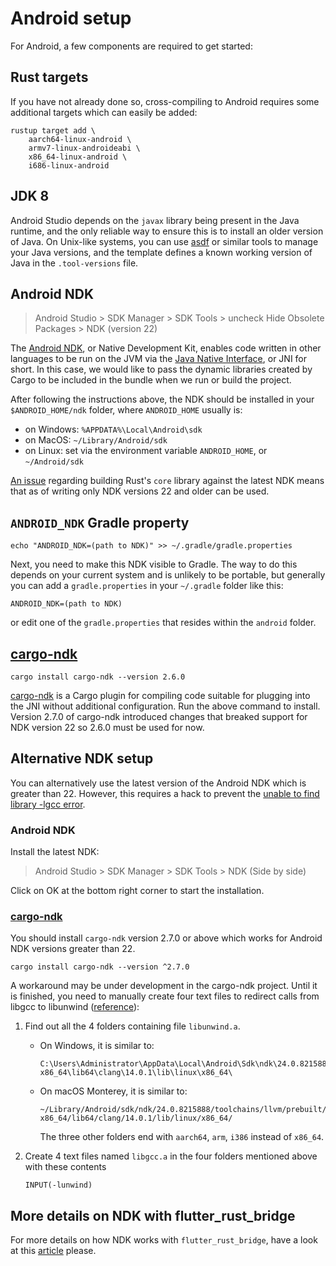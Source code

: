 # Android setup

For Android, a few components are required to get started:

## Rust targets

If you have not already done so, cross-compiling to Android requires some additional
targets which can easily be added:

```shell
rustup target add \
    aarch64-linux-android \
    armv7-linux-androideabi \
    x86_64-linux-android \
    i686-linux-android
```

## JDK 8

Android Studio depends on the `javax` library being present in the Java runtime, and the only reliable way to ensure this is to install an older version of Java. On Unix-like systems, you can use [asdf](https://asdf-vm.com/) or similar tools to manage your Java versions, and the template defines a known working version of Java in the `.tool-versions` file.

## Android NDK

> Android Studio > SDK Manager > SDK Tools > uncheck Hide Obsolete Packages > NDK (version 22)

The [Android NDK], or Native Development Kit, enables code written in other
languages to be run on the JVM via the [Java Native Interface], or JNI for short. In this case, we would like to pass the dynamic libraries created by Cargo to be included in the bundle when we run or build the project.

After following the instructions above, the NDK should be installed in your `$ANDROID_HOME/ndk` folder, where `ANDROID_HOME` usually is:

- on Windows: `%APPDATA%\Local\Android\sdk`
- on MacOS: `~/Library/Android/sdk`
- on Linux: set via the environment variable `ANDROID_HOME`, or `~/Android/sdk`

[An issue] regarding building Rust's `core` library against the latest NDK means that as of writing only NDK versions 22 and older can be used.

## `ANDROID_NDK` Gradle property

```shell
echo "ANDROID_NDK=(path to NDK)" >> ~/.gradle/gradle.properties
```

Next, you need to make this NDK visible to Gradle. The way to do this depends on your current system and is unlikely to be portable, but generally you can add a `gradle.properties` in your `~/.gradle` folder like this:

```
ANDROID_NDK=(path to NDK)
```

or edit one of the `gradle.properties` that resides within the `android` folder.

## [cargo-ndk]

```shell
cargo install cargo-ndk --version 2.6.0
```

[cargo-ndk] is a Cargo plugin for compiling code suitable for plugging into
the JNI without additional configuration. Run the above command to install.
Version 2.7.0 of cargo-ndk introduced changes that breaked support for NDK
version 22 so 2.6.0 must be used for now.

## Alternative NDK setup

You can alternatively use the latest version of the Android NDK which is greater than 22.
However, this requires a hack to prevent the [unable to find library -lgcc error].

### Android NDK

Install the latest NDK:

> Android Studio > SDK Manager > SDK Tools > NDK (Side by side)

Click on OK at the bottom right corner to start the installation.

### [cargo-ndk]

You should install `cargo-ndk` version 2.7.0 or above which works for
Android NDK versions greater than 22.

```
cargo install cargo-ndk --version ^2.7.0
```

A workaround may be under development in the cargo-ndk project. Until it is finished,
you need to manually create four text files to redirect calls from libgcc to libunwind ([reference]):

1. Find out all the 4 folders containing file `libunwind.a`.

   - On Windows, it is similar to:

     ```
     C:\Users\Administrator\AppData\Local\Android\Sdk\ndk\24.0.8215888\toolchains\llvm\prebuilt\windows-x86_64\lib64\clang\14.0.1\lib\linux\x86_64\
     ```

   - On macOS Monterey, it is similar to:
     ```
     ~/Library/Android/sdk/ndk/24.0.8215888/toolchains/llvm/prebuilt/darwin-x86_64/lib64/clang/14.0.1/lib/linux/x86_64/
     ```
     The three other folders end with `aarch64`, `arm`, `i386` instead of `x86_64`.

2. Create 4 text files named `libgcc.a` in the four folders mentioned above with these contents

   ```
   INPUT(-lunwind)
   ```

## More details on NDK with flutter_rust_bridge

For more details on how NDK works with `flutter_rust_bridge`, have a look at this [article](../integrate/android_tasks.md) please.

[android ndk]: https://developer.android.com/ndk
[java native interface]: https://docs.oracle.com/javase/7/docs/technotes/guides/jni/spec/jniTOC.html
[an issue]: https://github.com/rust-lang/rust/pull/85806
[cargo-ndk]: https://github.com/bbqsrc/cargo-ndk
[unable to find library -lgcc error]: https://github.com/bbqsrc/cargo-ndk/issues/22
[reference]: https://github.com/rust-lang/rust/pull/85806#issuecomment-1096266946
